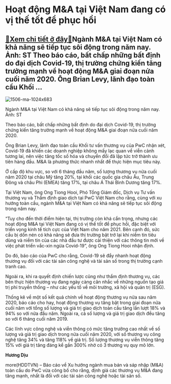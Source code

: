 Hoạt động M&A tại Việt Nam đang có vị thế tốt để phục hồi
=========================================================

[:gift:Xem chi tiết ở đây:gift:](https://hddtvn.com/hoat-dong-ma-tai-viet-nam-dang-co-vi-the-tot-de-phuc-hoi/)Ngành M&A tại Việt Nam có khả năng sẽ tiếp tục sôi động trong năm nay. Ảnh: ST Theo báo cáo, bất chấp những bất định do đại dịch Covid-19, thị trường chứng kiến tăng trưởng mạnh về hoạt động M&A giai đoạn nửa cuối năm 2020. Ông Brian Levy, lãnh đạo toàn cầu Khối …
------------------------------------------------------------------------------------------------------------------------------------------------------------------------------------------------------------------------------------------------------------------------





![1506-ma-1024x683](https://hddtvn.com/wp-content/uploads/2021/02/22484105.jpg "Thị trường M&A năm 2020 sẽ khó sôi động bằng các năm trước do dịch Covid-19. Ảnh: ST")


Ngành M&A tại Việt Nam có khả năng sẽ tiếp tục sôi động trong năm nay. Ảnh: ST



Theo báo cáo, bất chấp những bất định do đại dịch Covid-19, thị trường chứng kiến tăng trưởng mạnh về hoạt động M&A giai đoạn nửa cuối năm 2020.


Ông Brian Levy, lãnh đạo toàn cầu Khối tư vấn thương vụ của PwC nhận xét, Covid-19 đã khiến các doanh nghiệp không mấy lạc quan về viễn cảnh tương lai, nên việc tăng tốc số hóa và chuyển đổi đã lập tức trở thành ưu tiên hàng đầu. M&A là phương thức nhanh nhất để thực hiện mục tiêu này.


Ở cấp độ khu vực, so với 6 tháng đầu năm, số lượng thương vụ nửa cuối năm 2020 tại châu Mỹ tăng 20%, tại khối các quốc gia châu Âu, Trung Đông và châu Phi (EMEA) tăng 17%, tại châu Á Thái Bình Dương tăng 17%.


Tại Việt Nam, ông Ong Tiong Hooi, Phó Tổng Giám đốc, Dịch vụ Tư vấn thương vụ và Thẩm định giao dịch tại PwC Việt Nam cho rằng, cùng với xu hướng toàn cầu, ngành M&A tại Việt Nam có khả năng sẽ tiếp tục sôi động trong năm nay.


“Tuy cho đến thời điểm hiện tại, thị trường còn khá cẩn trọng, nhưng các hoạt động M&A tại Việt Nam đang có vị thế tốt để phục hồi, đặc biệt với triển vọng kinh tế tích cực của Việt Nam cho năm 2021. Bên cạnh đó, sức cầu bị dồn nén có khả năng sẽ đưa thị trường bật trở lại khi niềm tin tiêu dùng và niềm tin của các nhà đầu tư được cải thiện với các thông tin mới về việc phát triển vắc-xin ngừa Covid-19”, ông Ong Tiong Hooi nhận định.


Do đó, báo cáo của PwC cho rằng, Covid-19 sẽ đẩy nhanh hoạt động thương vụ đối với các tài sản công nghệ và tài sản số trong thị trường cạnh tranh cao.


Ngoài ra, khi ra quyết định chiến lược cũng như thẩm định thương vụ, các bên thực hiện thương vụ đang ngày càng cân nhắc về những nguồn tạo giá trị phi truyền thống – như các yếu tố về môi trường, xã hội và quản trị (ESG).


Thống kê về một số kết quả chính về hoạt động thương vụ nửa sau năm 2020, báo cáo cho hay, hoạt động thương vụ tăng bật trong giai đoạn nửa cuối năm với tổng số lượng và giá trị giao dịch toàn cầu tăng lần lượt 18% và 94% so với nửa đầu năm. Ngoài ra, cả số lượng và giá trị giao dịch đều tăng so với 6 tháng cuối năm 2019.


Các lĩnh vực công nghệ và viễn thông có mức tăng trưởng cao nhất về số lượng và giá trị giao dịch trong nửa cuối năm 2020, với số thương vụ công nghệ tăng 34% và tăng 118% về giá trị. Số lượng thương vụ viễn thông tăng 15% với giá trị tăng đáng kể gần 300% nhờ có 3 thương vụ quy mô lớn.




**Hương Dịu**



more(HDDTVN) – Báo cáo về Xu hướng ngành mua bán và sáp nhập (M&A) toàn cầu do PwC vừa công bố cho rằng, định giá các thương vụ M&A đang tăng mạnh, nhất là đối với các tài sản công nghệ hoặc tài sản số.

